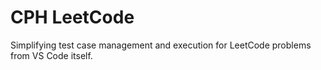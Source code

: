 # CPH LeetCode
Simplifying test case management and execution for LeetCode problems from VS Code itself.